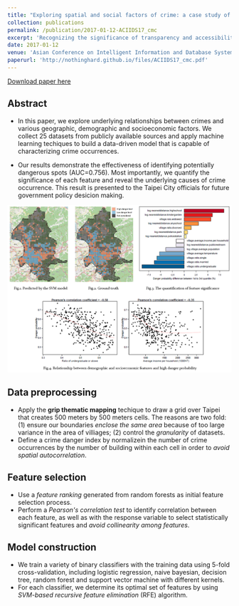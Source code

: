 ```yaml
---
title: "Exploring spatial and social factors of crime: a case study of Taipei city"
collection: publications
permalink: /publication/2017-01-12-ACIIDS17_cmc
excerpt: 'Recognizing the significance of transparency and accessibility of government information, the Taipei Government recently published city-wide crime data to encourage relevant research. In this project, we explore the underlying relationships between crimes and various geographic, demographic and socioeconomic factors. First we collect a total of 25 datasets from the City and other publicly available sources, and select statistically significant features via correlation tests and feature selection techniques. With the selected features, we use machine learning techniques to build a data-driven model that is capable of describing the relationship between high crime rate and the various factors.'
date: 2017-01-12
venue: 'Asian Conference on Intelligent Information and Database Systems. Springer, Cham, 2017.'
paperurl: 'http://nothinghard.github.io/files/ACIIDS17_cmc.pdf'
---
```


<a href='http://nothinghard.github.io/files/ACIIDS17_cmc.pdf'>Download paper here</a>

## Abstract

- In this paper, we explore underlying relationships between crimes and various geographic, demographic and socioeconomic factors. We collect 25 datasets from publicly available sources and apply machine learning techiques to build a data-driven model that is capable of characterizing crime occurrences.

- Our results demonstrate the effectiveness of identifying potentially dangerous spots (AUC=0.756). Most importantly, we quantify the significance of each feature and reveal the underlying causes of crime occurrence. This result is presented to the Taipei City officials for future government policy desicion making.

![image description](../images/crime_all.png)

## Data preprocessing

- Apply the **grip thematic mapping** techique to draw a grid over Taipei that creates 500 meters by 500 meters cells. The reasons are two fold: (1) ensure our boundaries _enclose the same area_ because of too large variance in the area of villiages; (2) control the _granularity_ of datasets.
- Define a crime danger index by normalizein the number of crime occurrences by the number of building within each cell in order to _avoid spatial autocorrelation_.

## Feature selection
- Use a _feature ranking_ generated from random forests as initial feature selection process.
- Perform a _Pearson's correlation test_ to identify correlation between each feature, as well as with the response variable to select statistically significant features and _avoid collinearity among features_.

## Model construction
- We train a variety of binary classifiers with the training data using 5-fold cross-validation, including logistic regression, naive bayesian, decision tree, random forest and support vector machine with different kernels.
- For each classifier, we determine its optimal set of features by using _SVM-based recursive feature elimination_ (RFE) algorithm.

